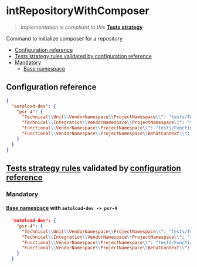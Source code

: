 # intRepositoryWithComposer

> *Implementation is compliant to this* **[Tests strategy](https://github.com/yoanm/Readme/blob/master/TESTS_STRATEGY.md)**

Command to initialize composer for a repository

 * [Configuration reference](#configuration-reference)
 * [Tests strategy rules validated by configuration reference](#rules-validated)
  * [Mandatory](#rules-validated-mandatory)
    * [Base namespace](#rules-validated-mandatory-base-namespace)

## Configuration reference
```json
{
  "autoload-dev": {
    "psr-4": {
      "Technical\\Unit\\VendorNamespace\\ProjectNamespace\\": "tests/Technical/Unit",
      "Technical\\Integration\\VendorNamespace\\ProjectNamespace\\": "tests/Technical/Integration",
      "Functional\\VendorNamespace\\ProjectNamespace\\": "tests/Functional",
      "Functional\\VendorNamespace\\ProjectNamespace\\BehatContext\\": "features/bootstrap"
    }
  }
}
```

<a name="rules-validated"></a>
## [Tests strategy rules](https://github.com/yoanm/Readme/blob/master/TESTS_STRATEGY.md#rules) validated by [configuration reference](#configuration-reference)

<a name="rules-validated-mandatory"></a>
### Mandatory

<a name="rules-validated-mandatory-base-namespace"></a>
#### [Base namespace](https://github.com/yoanm/Readme/blob/master/TESTS_STRATEGY.md#rules-base-namespace) with `autoload-dev -> psr-4`
```json
  "autoload-dev": {
    "psr-4": {
      "Technical\\Unit\\VendorNamespace\\ProjectNamespace\\": "tests/Technical/Unit",
      "Technical\\Integration\\VendorNamespace\\ProjectNamespace\\": "tests/Technical/Integration",
      "Functional\\VendorNamespace\\ProjectNamespace\\": "tests/Functional",
      "Functional\\VendorNamespace\\ProjectNamespace\\BehatContext\\": "features/bootstrap"
    }
  }
```
